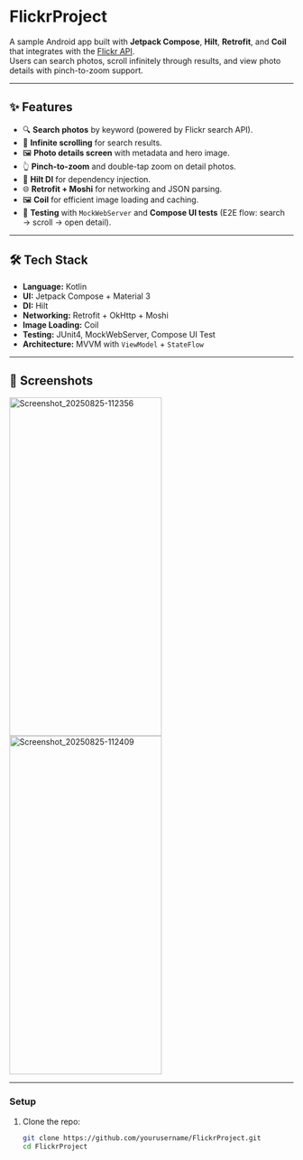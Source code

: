 # FlickrProject

A sample Android app built with **Jetpack Compose**, **Hilt**, **Retrofit**, and **Coil** that integrates with the [Flickr API](https://www.flickr.com/services/api/).  
Users can search photos, scroll infinitely through results, and view photo details with pinch-to-zoom support.

---

## ✨ Features

- 🔍 **Search photos** by keyword (powered by Flickr search API).  
- 📜 **Infinite scrolling** for search results.  
- 🖼️ **Photo details screen** with metadata and hero image.  
- 👆 **Pinch-to-zoom** and double-tap zoom on detail photos.  
- 💉 **Hilt DI** for dependency injection.  
- 🌐 **Retrofit + Moshi** for networking and JSON parsing.  
- 🖼️ **Coil** for efficient image loading and caching.  
- 🧪 **Testing** with `MockWebServer` and **Compose UI tests** (E2E flow: search → scroll → open detail).

---

## 🛠️ Tech Stack

- **Language:** Kotlin  
- **UI:** Jetpack Compose + Material 3  
- **DI:** Hilt  
- **Networking:** Retrofit + OkHttp + Moshi  
- **Image Loading:** Coil  
- **Testing:** JUnit4, MockWebServer, Compose UI Test  
- **Architecture:** MVVM with `ViewModel` + `StateFlow`

---

## 📸 Screenshots
<img width="270" height="600" alt="Screenshot_20250825-112356" src="https://github.com/user-attachments/assets/abb53e2a-2561-43ea-b81d-968e2475f458" />
<img width="270" height="600" alt="Screenshot_20250825-112409" src="https://github.com/user-attachments/assets/e0b2b368-613b-4686-8fe0-56f10c0a5cbc" />

---

### Setup

1. Clone the repo:
   ```bash
   git clone https://github.com/yourusername/FlickrProject.git
   cd FlickrProject
